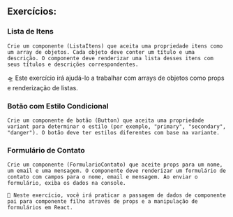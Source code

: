 ## Exercícios: 

### Lista de Itens

    Crie um componente (ListaItens) que aceita uma propriedade itens como um array de objetos. Cada objeto deve conter um título e uma descrição. O componente deve renderizar uma lista desses itens com seus títulos e descrições correspondentes.

🛸 Este exercício irá ajudá-lo a trabalhar com arrays de objetos como props e renderização de listas.

### Botão com Estilo Condicional
    
    Crie um componente de botão (Button) que aceita uma propriedade variant para determinar o estilo (por exemplo, "primary", "secondary", "danger"). O botão deve ter estilos diferentes com base na variante.

### Formulário de Contato
    Crie um componente (FormularioContato) que aceite props para um nome, um email e uma mensagem. O componente deve renderizar um formulário de contato com campos para o nome, email e mensagem. Ao enviar o formulário, exiba os dados na console.

    🚀 Neste exercício, você irá praticar a passagem de dados de componente pai para componente filho através de props e a manipulação de formulários em React.